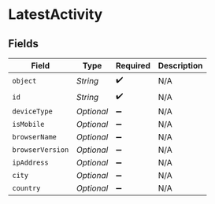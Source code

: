 # LatestActivity


## Fields

| Field               | Type                | Required            | Description         |
| ------------------- | ------------------- | ------------------- | ------------------- |
| `object`            | *String*            | :heavy_check_mark:  | N/A                 |
| `id`                | *String*            | :heavy_check_mark:  | N/A                 |
| `deviceType`        | *Optional<String>*  | :heavy_minus_sign:  | N/A                 |
| `isMobile`          | *Optional<Boolean>* | :heavy_minus_sign:  | N/A                 |
| `browserName`       | *Optional<String>*  | :heavy_minus_sign:  | N/A                 |
| `browserVersion`    | *Optional<String>*  | :heavy_minus_sign:  | N/A                 |
| `ipAddress`         | *Optional<String>*  | :heavy_minus_sign:  | N/A                 |
| `city`              | *Optional<String>*  | :heavy_minus_sign:  | N/A                 |
| `country`           | *Optional<String>*  | :heavy_minus_sign:  | N/A                 |